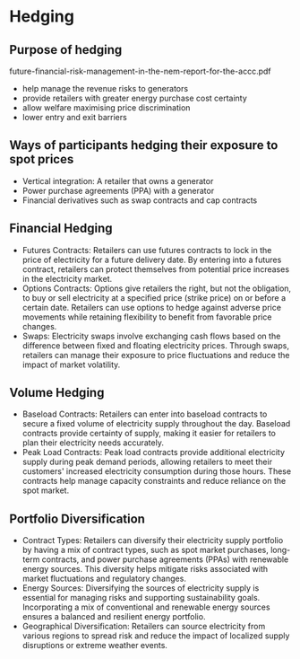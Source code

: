 # Hedging

## Purpose of hedging
future-financial-risk-management-in-the-nem-report-for-the-accc.pdf
- help manage the revenue risks to generators
- provide retailers with greater energy purchase cost certainty
- allow welfare maximising price discrimination
- lower entry and exit barriers

## Ways of participants hedging their exposure to spot prices
- Vertical integration: A retailer that owns a generator
- Power purchase agreements (PPA) with a generator
- Financial derivatives such as swap contracts and cap contracts

## Financial Hedging
- Futures Contracts: Retailers can use futures contracts to lock in the price of electricity for a future delivery date. By entering into a futures contract, retailers can protect themselves from potential price increases in the electricity market.
- Options Contracts: Options give retailers the right, but not the obligation, to buy or sell electricity at a specified price (strike price) on or before a certain date. Retailers can use options to hedge against adverse price movements while retaining flexibility to benefit from favorable price changes.
- Swaps: Electricity swaps involve exchanging cash flows based on the difference between fixed and floating electricity prices. Through swaps, retailers can manage their exposure to price fluctuations and reduce the impact of market volatility.

## Volume Hedging
- Baseload Contracts: Retailers can enter into baseload contracts to secure a fixed volume of electricity supply throughout the day. Baseload contracts provide certainty of supply, making it easier for retailers to plan their electricity needs accurately.
- Peak Load Contracts: Peak load contracts provide additional electricity supply during peak demand periods, allowing retailers to meet their customers' increased electricity consumption during those hours. These contracts help manage capacity constraints and reduce reliance on the spot market.

## Portfolio Diversification
- Contract Types: Retailers can diversify their electricity supply portfolio by having a mix of contract types, such as spot market purchases, long-term contracts, and power purchase agreements (PPAs) with renewable energy sources. This diversity helps mitigate risks associated with market fluctuations and regulatory changes.
- Energy Sources: Diversifying the sources of electricity supply is essential for managing risks and supporting sustainability goals. Incorporating a mix of conventional and renewable energy sources ensures a balanced and resilient energy portfolio.
- Geographical Diversification: Retailers can source electricity from various regions to spread risk and reduce the impact of localized supply disruptions or extreme weather events.
